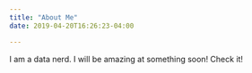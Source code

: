 ```yaml
---
title: "About Me"
date: 2019-04-20T16:26:23-04:00

---
```

I am a data nerd.  I will be amazing at something soon! Check it!
